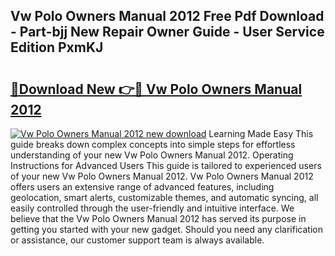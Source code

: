 ## Vw Polo Owners Manual 2012 Free Pdf Download - Part-bjj New Repair Owner Guide - User Service Edition PxmKJ

# <h2><a href="http://cf12913.oget.top/?id=Vw+Polo+Owners+Manual+2012">🔗Download New 👉🔴 Vw Polo Owners Manual 2012</a></h2>

[![Vw Polo Owners Manual 2012 new download](https://i.imgur.com/5g1atiW.png)](http://cf12913.oget.top/?id=Vw+Polo+Owners+Manual+2012)
Learning Made Easy This guide breaks down complex concepts into simple steps for effortless understanding of your new Vw Polo Owners Manual 2012. Operating Instructions for Advanced Users This guide is tailored to experienced users of your new Vw Polo Owners Manual 2012. Vw Polo Owners Manual 2012 offers users an extensive range of advanced features, including geolocation, smart alerts, customizable themes, and automatic syncing, all easily controlled through the user-friendly and intuitive interface. We believe that the Vw Polo Owners Manual 2012 has served its purpose in getting you started with your new gadget. Should you need any clarification or assistance, our customer support team is always available.
